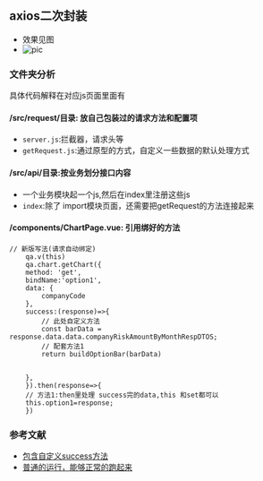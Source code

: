 ## axios二次封装
- 效果见图
- ![pic](chart.jpg)

### 文件夹分析
具体代码解释在对应js页面里面有
#### /src/request/目录: 放自己包装过的请求方法和配置项
- ```server.js```:拦截器，请求头等
- ```getRequest.js```:通过原型的方式，自定义一些数据的默认处理方式

#### /src/api/目录:按业务划分接口内容
- 一个业务模块起一个js,然后在index里注册这些js
- ```index```:除了 import模块页面，还需要把getRequest的方法连接起来

#### /components/ChartPage.vue: 引用绑好的方法

```
// 新版写法(请求自动绑定)
    qa.v(this)
    qa.chart.getChart({
    method: 'get',
    bindName:'option1',
    data: {
        companyCode
    },
    success:(response)=>{     
        // 此处自定义方法                
        const barData = response.data.data.companyRiskAmountByMonthRespDTOS;
        // 配套方法1       
        return buildOptionBar(barData)
        
        
    },
    }).then(response=>{
    // 方法1:then里处理 success完的data,this 和set都可以
    this.option1=response;
    })
```


### 参考文献
- [包含自定义success方法](https://blog.csdn.net/MiemieWan/article/details/103711140)
- [普通的运行，能够正常的跑起来](https://blog.csdn.net/qq_14855277/article/details/117111753)